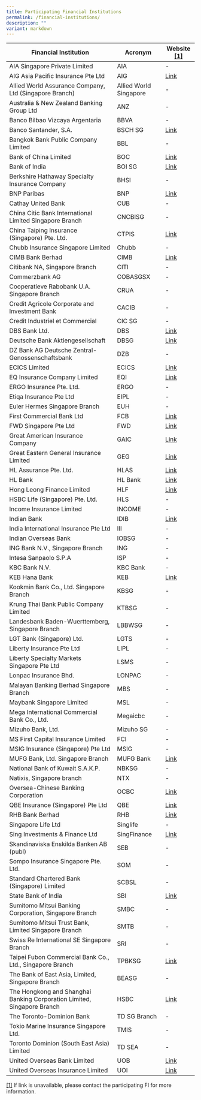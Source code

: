 ```yaml
---
title: Participating Financial Institutions
permalink: /financial-institutions/
description: ""
variant: markdown
---
```

| Financial Institution | Acronym | Website  [\[1\]](#_ftn1) |
| -------- | -------- | -------- |
| AIA Singapore Private Limited     | AIA    | -     |
| AIG Asia Pacific Insurance Pte Ltd     | AIG     | [Link](https://www.aig.sg/personal/domestic-helper-insurance#start)     |
| Allied World Assurance Company, Ltd (Singapore Branch)     | Allied World Singapore    | -     |
| Australia &amp; New Zealand Banking Group Ltd    | ANZ     | -     |
| Banco Bilbao Vizcaya Argentaria    | BBVA    | -    |
| Banco Santander, S.A.     | BSCH SG     |  [Link](https://www.santander.com/en/home)    |
| Bangkok Bank Public Company Limited     | BBL   | -     |
| Bank of China Limited | BOC |  [Link](https://www.bankofchina.com/sg/cbservice/cb3/)    |
| Bank of India    | BOI SG     | [Link](https://www.boi.com.sg)    |
| Berkshire Hathaway Specialty Insurance Company     | BHSI   | -     |
| BNP Paribas     | BNP     | [Link](https://apac.bnpparibas/en/our-solutions/global-banking/)     |
| Cathay United Bank     | CUB     |  -  |
| China Citic Bank International Limited Singapore Branch     | CNCBISG     | -     |
| China Taiping Insurance (Singapore) Pte. Ltd.     | CTPIS     | [Link](https://www.sg.cntaiping.com)     |
| Chubb Insurance Singapore Limited     | Chubb     | -     |
| CIMB Bank Berhad     | CIMB     | [Link](https://www.cimb.com.sg/en/business/help-support/forms-download-center.html)     |
| Citibank NA, Singapore Branch     | CITI     | -     |
| Commerzbank AG    | COBASGSX     |  -  |
| Cooperatieve Rabobank U.A. Singapore Branch     | CRUA   | -     |
| Credit Agricole Corporate and Investment Bank     | CACIB     | -     |
| Credit Industriel et Commercial     | CIC SG     | -     |
| DBS Bank Ltd.     | DBS     | [Link](https://www.dbs.com.sg/corporate/solutions/trade-and-supply-chain-finance/electronic-bankers-guarantee-programme)     |
| Deutsche Bank Aktiengesellschaft     | DBSG   | [Link](https://autobahn.db.com)    |
| DZ Bank AG Deutsche Zentral-Genossenschaftsbank     | DZB   | -     |
| ECICS Limited     | ECICS     | [Link](https://www.ecics.com.sg)     |
| EQ Insurance Company Limited     | EQI     | [Link](https://www.eqinsurance.com.sg)     |
| ERGO Insurance Pte. Ltd.     | ERGO    | -     |
| Etiqa Insurance Pte Ltd     | EIPL     | -     |
| Euler Hermes Singapore Branch     | EUH     | -     |
| First Commercial Bank Ltd    | FCB     |  [Link](https://www.firstbank.com.tw/sites/fcb/touch/en_US/1565683510432#atab3_content)  |
| FWD Singapore Pte Ltd     | FWD   | [Link](https://www.fwd.com.sg)     |
| Great American Insurance Company     | GAIC     | [Link](https://www.gaic.com.sg)    |
| Great Eastern General Insurance Limited     | GEG     | [Link](https://www.greateasterngeneral.com)     |
| HL Assurance Pte. Ltd.     | HLAS     | [Link](https://www.hlas.com.sg)    |
| HL Bank    | HL Bank     | [Link](https://www.hlbank.com.sg)     |
| Hong Leong Finance Limited    | HLF    | [Link](https://www.hlf.com.sg/sme-and-corporate/services/eguarantee.html)     |
| HSBC Life (Singapore) Pte. Ltd.     | HLS     | -     |
| Income Insurance Limited     | INCOME     | -     |
| Indian Bank     | IDIB     | [Link](https://www.indianbank-singapore.com)     |
| India International Insurance Pte Ltd     | III     | -     |
| Indian Overseas Bank     | IOBSG    | -     |
| ING Bank N.V., Singapore Branch   | ING   | -     |
| Intesa Sanpaolo S.P.A     | ISP   | -     |
| KBC Bank N.V.     | KBC Bank   | -     |
| KEB Hana Bank    | KEB    | [Link](https://global.1qbank.com/pb/ma/main?countryCode=SG)     |
| Kookmin Bank Co., Ltd. Singapore Branch     | KBSG     | -     |
| Krung Thai Bank Public Company Limited     | KTBSG   | -     |
| Landesbank Baden-Wuerttemberg, Singapore Branch    | LBBWSG     | -     
| LGT Bank (Singapore) Ltd.     | LGTS     | -     |
| Liberty Insurance Pte Ltd     | LIPL     | -     |
| Liberty Specialty Markets Singapore Pte Ltd     | LSMS     | -     |
| Lonpac Insurance Bhd.    | LONPAC     | -     |
| Malayan Banking Berhad Singapore Branch     | MBS     | -     |
| Maybank Singapore Limited     | MSL     | -     |
| Mega International Commercial Bank Co., Ltd.     | Megaicbc     | -     |
| Mizuho Bank, Ltd.     | Mizuho SG     | -     |
| MS First Capital Insurance Limited     | FCI     | -     |
| MSIG Insurance (Singapore) Pte Ltd     | MSIG     | -     |
| MUFG Bank, Ltd. Singapore Branch     | MUFG Bank     | [Link](https://www.bk.mufg.jp/global/globalnetwork/asiaoceania/singapore.html)     |
| National Bank of Kuwait S.A.K.P.    | NBKSG     | -     |
| Natixis, Singapore branch     | NTX     | -     |
| Oversea-Chinese Banking Corporation     | OCBC     | [Link](https://www.ocbc.com/business-banking/smes/trade/electronic-bankers-guarantee)    |
| QBE Insurance (Singapore) Pte Ltd     | QBE    | [Link](https://www.qbe.com/sg)     |
| RHB Bank Berhad     | RHB    | [Link](https://www.rhbgroup.com.sg/rhb/business/trade/guarantees/banker-s-guarantee)     |
| Singapore Life Ltd    | Singlife    | -     |
| Sing Investments &amp; Finance Ltd     | SingFinance    | [Link](https://www.singfinance.com.sg/eguaranteegov)     |
| Skandinaviska Enskilda Banken AB (publ)   | SEB   | -     |
| Sompo Insurance Singapore Pte. Ltd.     | SOM    | -     |
| Standard Chartered Bank (Singapore) Limited     | SCBSL     | -     |
| State Bank of India     | SBI     | [Link](https://sg.statebank/trade-finance)    |
| Sumitomo Mitsui Banking Corporation, Singapore Branch     | SMBC     | -     |
| Sumitomo Mitsui Trust Bank, Limited Singapore Branch      | SMTB      | -     |
| Swiss Re International SE Singapore Branch       | SRI     | -     |
| Taipei Fubon Commercial Bank Co., Ltd., Singapore Branch    | TPBKSG     | [Link](https://www.fubon.com/banking/Corporate/overseas_Business/index.htm)     |
| The Bank of East Asia, Limited, Singapore Branch     | BEASG     | -     |
| The Hongkong and Shanghai Banking Corporation Limited, Singapore Branch     | HSBC     | [Link](https://www.hsbcnet.com/ )     |
| The Toronto-Dominion Bank     | TD SG Branch    | -     |
| Tokio Marine Insurance Singapore Ltd.     | TMIS      | -     |
| Toronto Dominion (South East Asia) Limited     | TD SEA    | -     |
| United Overseas Bank Limited    | UOB     | [Link](https://www.uob.com.sg/electronicbg)     |
| United Overseas Insurance Limited      | UOI      | [Link](https://www.uoi.com.sg)     |



[\[1\]](#_ftnref1) If link is unavailable, please contact the participating FI for more information.<br>
